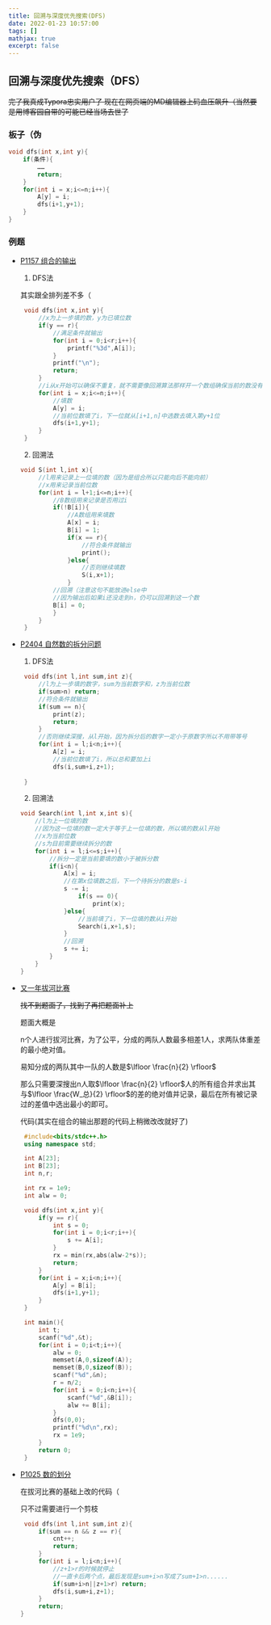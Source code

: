 ```yaml
---
title: 回溯与深度优先搜索(DFS)
date: 2022-01-23 10:57:00
tags: []
mathjax: true
excerpt: false
---
```


## 回溯与深度优先搜索（DFS）

~~完了我真成Typora忠实用户了 现在在网页端的MD编辑器上码血压飙升（当然要是用博客园自带的可能已经当场去世了~~

### 板子（伪

```cpp
void dfs(int x,int y){
	if(条件){
		……
		return;
	}
	for(int i = x;i<=n;i++){
		A[y] = i;
		dfs(i+1,y+1);
	}
}
```

### 例题

- [P1157 组合的输出](https://www.luogu.com.cn/problem/P1157)

   1. DFS法
   
   其实跟全排列差不多（
   
   ```cpp
	void dfs(int x,int y){
		//x为上一步填的数，y为已填位数 
		if(y == r){
			//满足条件就输出 
			for(int i = 0;i<r;i++){
				printf("%3d",A[i]);
			}
			printf("\n");
			return;
		}
		//i从x开始可以确保不重复，就不需要像回溯算法那样开一个数组确保当前的数没有用过 
		for(int i = x;i<=n;i++){
			//填数 
			A[y] = i;
			//当前位数填了i，下一位就从[i+1,n]中选数去填入第y+1位 
			dfs(i+1,y+1);
		}
	}
	```

   2. 回溯法
   
   ```cpp
   void S(int l,int x){
		//l用来记录上一位填的数（因为是组合所以只能向后不能向前）
		//x用来记录当前位数 
		for(int i = l+1;i<=n;i++){
			//B数组用来记录是否用过i 
			if(!B[i]){
				//A数组用来填数 
				A[x] = i;
				B[i] = 1;
				if(x == r){
					//符合条件就输出 
					print();
				}else{
					//否则继续填数 
					S(i,x+1);
				}
			//回溯（注意这句不能放进else中
			//因为输出后如果i还没走到n，仍可以回溯到这一个数 
			B[i] = 0;
			}
		}
	}
	```

- [P2404 自然数的拆分问题](https://www.luogu.com.cn/problem/P2404)

   1. DFS法
   
   ```cpp
   	void dfs(int l,int sum,int z){
		//l为上一步填的数字，sum为当前数字和，z为当前位数 
		if(sum>n) return;
		//符合条件就输出 
		if(sum == n){
			print(z);
			return;
		}
		//否则继续深搜，从l开始，因为拆分后的数字一定小于原数字所以不用带等号 
		for(int i = l;i<n;i++){
			A[z] = i;
			//当前位数填了i，所以总和要加上i 
			dfs(i,sum+i,z+1);
		
	}
	```
	
   2. 回溯法
	
	```cpp
	void Search(int l,int x,int s){
		//l为上一位填的数
		//因为这一位填的数一定大于等于上一位填的数，所以填的数从l开始
		//x为当前位数
		//s为目前需要继续拆分的数 
		for(int i = l;i<=s;i++){
			//拆分一定是当前要填的数小于被拆分数 
			if(i<n){
				A[x] = i;
				//在第x位填数之后，下一个待拆分的数是s-i 
				s -= i; 
					if(s == 0){
						print(x);
				}else{
					//当前填了i，下一位填的数从i开始 
					Search(i,x+1,s);
				}
				//回溯 
				s += i;
			}
		}
	}
	```

- [又一年拔河比赛](#)

   ~~找不到题面了，找到了再把题面补上~~
   
   题面大概是
   
   n个人进行拔河比赛，为了公平，分成的两队人数最多相差1人，求两队体重差的最小绝对值。
   
   易知分成的两队其中一队的人数是$\lfloor \frac{n}{2} \rfloor$
   
   那么只需要深搜出n人取$\lfloor \frac{n}{2} \rfloor$人的所有组合并求出其与$\lfloor \frac{W_总}{2} \rfloor$的差的绝对值并记录，最后在所有被记录过的差值中选出最小的即可。
   
   代码(其实在组合的输出那题的代码上稍微改改就好了)
   
   ```cpp
	#include<bits/stdc++.h>
	using namespace std;

	int A[23];
	int B[23];
	int n,r;

	int rx = 1e9;
	int alw = 0;

	void dfs(int x,int y){
		if(y == r){
			int s = 0;
			for(int i = 0;i<r;i++){
				s += A[i];
			}
			rx = min(rx,abs(alw-2*s));
			return;
		}
		for(int i = x;i<n;i++){
			A[y] = B[i];
			dfs(i+1,y+1);
		}
	}

	int main(){
		int t;
		scanf("%d",&t);
		for(int i = 0;i<t;i++){
			alw = 0;
			memset(A,0,sizeof(A));
			memset(B,0,sizeof(B));
			scanf("%d",&n);
			r = n/2;
			for(int i = 0;i<n;i++){
				scanf("%d",&B[i]);
				alw += B[i];
			}
			dfs(0,0);
			printf("%d\n",rx);
			rx = 1e9;
		} 
		return 0;
	}
	```

- [P1025 数的划分](https://www.luogu.com.cn/problem/P1025)

   在拔河比赛的基础上改的代码（

   只不过需要进行一个剪枝

   ```cpp
	void dfs(int l,int sum,int z){
		if(sum == n && z == r){
			cnt++;
			return;
		}
		for(int i = l;i<n;i++){
			//z+1>r的时候就停止
			//一直卡后两个点，最后发现是sum+i>n写成了sum+1>n...... 
			if(sum+i>n||z+1>r) return;
			dfs(i,sum+i,z+1);
		}
		return;
   }
   ```

   
